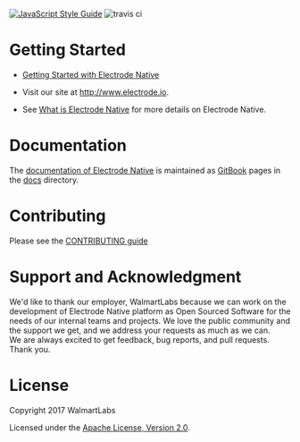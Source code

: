 [![JavaScript Style Guide](https://img.shields.io/badge/code_style-standard-brightgreen.svg)](https://standardjs.com)
![travis ci](https://travis-ci.org/electrode-io/electrode-native.svg?branch=master)

# Getting Started

-   [Getting Started with Electrode Native]

-   Visit our site at <http://www.electrode.io>.

-   See [What is Electrode Native] for more details on Electrode Native.

# Documentation

The [documentation of Electrode Native] is maintained as [GitBook] pages in the [docs](/docs) directory.  

# Contributing

Please see the [CONTRIBUTING guide](docs/overview/contributing.md)

# Support and Acknowledgment

We'd like to thank our employer, WalmartLabs because we can work on the development of Electrode Native platform as Open Sourced Software for the needs of our internal teams and projects. 
We love the public community and the support we get, and we address your requests as much as we can.  
We are always excited to get feedback, bug reports, and pull requests.  
Thank you.

# License

Copyright 2017 WalmartLabs

Licensed under the [Apache License, Version 2.0].

[documentation of electrode native]: https://electrode.gitbooks.io/electrode-native/

[Getting Started with Electrode Native]: https://electrode.gitbooks.io/electrode-native/content/getting-started/getting-started.html

[apache license, version 2.0]: https://www.apache.org/licenses/LICENSE-2.0

[gitbook]: https://www.gitbook.com/

[what is electrode native]: https://electrode.gitbooks.io/electrode-native/overview/what-is-ern.html
